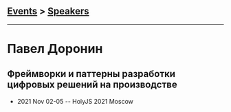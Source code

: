 ## [Events](../README.md) > [Speakers](../speakers.md)
---

# Павел Доронин

## Фреймворки и паттерны разработки цифровых решений на производстве
- 2021 Nov 02-05 -- HolyJS 2021 Moscow    
